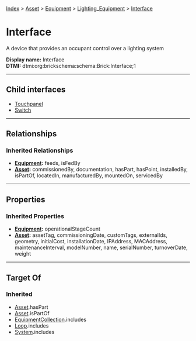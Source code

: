 [Index](../../../../index.md) > [Asset](../../../Asset.md) > [Equipment](../../Equipment.md) > [Lighting_Equipment](../Lighting_Equipment.md) > [Interface](#)
# Interface

A device that provides an occupant control over a lighting system


**Display name:** Interface<br />
**DTMI:** dtmi:org:brickschema:schema:Brick:Interface;1

---

## Child interfaces
* [Touchpanel](Touchpanel.md)
* [Switch](Switch/Switch.md)

---

## Relationships

### Inherited Relationships
* **[Equipment](../../Equipment.md):** feeds, isFedBy
* **[Asset](../../../Asset.md):** commissionedBy, documentation, hasPart, hasPoint, installedBy, isPartOf, locatedIn, manufacturedBy, mountedOn, servicedBy

---

## Properties

### Inherited Properties
* **[Equipment](../../Equipment.md):** operationalStageCount
* **[Asset](../../../Asset.md):** assetTag, commissioningDate, customTags, externalIds, geometry, initialCost, installationDate, IPAddress, MACAddress, maintenanceInterval, modelNumber, name, serialNumber, turnoverDate, weight

---

## Target Of
### Inherited
* [Asset](../../../Asset.md).hasPart
* [Asset](../../../Asset.md).isPartOf
* [EquipmentCollection](../../../../Collection/EquipmentCollection.md).includes
* [Loop](../../../../Collection/Loop/Loop.md).includes
* [System](../../../../Collection/System/System.md).includes
